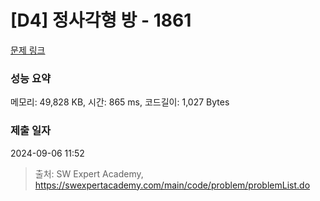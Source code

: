 # [D4] 정사각형 방 - 1861 

[문제 링크](https://swexpertacademy.com/main/code/problem/problemDetail.do?contestProbId=AV5LtJYKDzsDFAXc) 

### 성능 요약

메모리: 49,828 KB, 시간: 865 ms, 코드길이: 1,027 Bytes

### 제출 일자

2024-09-06 11:52



> 출처: SW Expert Academy, https://swexpertacademy.com/main/code/problem/problemList.do
